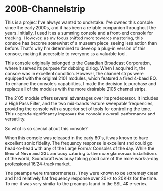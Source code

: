 # 200B-Channelstrip

This is a project I've always wanted to undertake. I've owned this console since the early 2000s, and it has been a reliable companion throughout the years. Initially, I used it as a summing console and a front-end console for tracking. However, as my focus shifted more towards mastering, this console has become somewhat of a museum piece, seeing less action than before. That's why I'm determined to develop a plug-in version of this console, making it accessible to everyone as a valuable tool. 

This console originally belonged to the Canadian Broadcast Corporation, where it served its purpose for dubbing dialog. When I acquired it, the console was in excellent condition. However, the channel strips were equipped with the original 2101 modules, which featured a fixed 4-band EQ. To enhance the console's capabilities, I made the decision to purchase and replace all of the modules with the more desirable 2105 channel strips.

The 2105 module offers several advantages over its predecessor. It includes a High Pass Filter, and the two mid-bands feature sweepable frequencies, providing the console with a superior set of tools for controlling the tone. This upgrade significantly improves the console's overall performance and versatility.

So what is so special about this console?

When this console was released in the early 80's, it was known to have excellent sonic fidelity.  The frequency response is excellent and could go head-to-head with any of the Large Format Consoles of the day.  While the likes of Neve and SSL are busy catering to the more glamorous installations of the world, Soundcraft was busy taking good care of the more work-a-day professional 16/24-track market.  

The preamps were transformerless.  They were known to be extremely clean and had relatively flat frequency response over 20Hz to 20KHz for the time.  To me, it was very similar to the preamps found in the SSL 4K e-series.  
